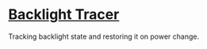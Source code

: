 [Backlight Tracer](https://medo64.com/backlight-tracer/)
========================================================

Tracking backlight state and restoring it on power change.
